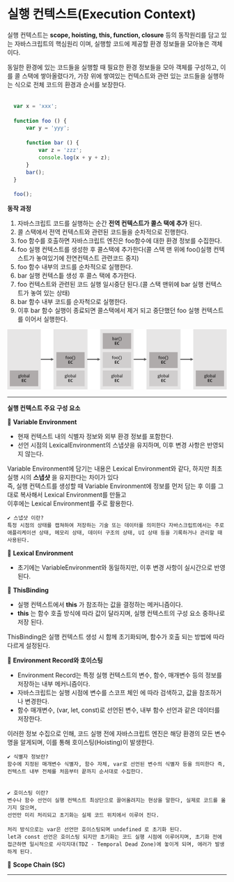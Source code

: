 # 실행 컨텍스트(Execution Context)  
  실행 컨텍스트는 **scope, hoisting, this, function, closure** 등의 동작원리를 담고 있는 자바스크립트의 핵심원리 이며, 실행할 코드에   제공할 환경 정보들을 모아놓은 객체이다.    

  동일한 환경에 있는 코드들을 실행할 때 필요한 환경 정보들을 모아 객체를 구성하고, 이를 콜 스택에 쌓아올렸다가, 가장 위에 쌓여있는 컨텍스트와 관련   있는 코드들을 실행하는 식으로 전체 코드의 환경과 순서를 보장한다.  

  ```javascript
     
    var x = 'xxx';

    function foo () {
        var y = 'yyy';

        function bar () {
            var z = 'zzz';
            console.log(x + y + z);
        }
        bar();
    } 

    foo(); 

  ```   

  **동작 과정**

  1. 자바스크립트 코드를 실행하는 순간 **전역 컨텍스트가 콜스 택에 추가** 된다.  
  2. 콜 스택에서 전역 컨텍스트와 관련된 코드들을 순차적으로 진행한다.  
  3. foo 함수를 호출하면 자바스크립트 엔진은 foo함수에 대한 환경 정보를 수집한다.  
  4. foo 실행 컨텍스트를 생성한 후 콜스택에 추가한다(콜 스택 맨 위에 foo()실행 컨텍스트가 놓여있기에 전연컨텍스트 관련코드 중지)  
  5. foo 함수 내부의 코드를 순차적으로 실행한다.  
  6. bar 실행 컨텍스틑 생성 후 콜스 택에 추가한다.  
  7. foo 컨텍스트와 관련된 코드 실행 일시중단 된다.(콜 스택 맨위에 bar 실행 컨텍스트가 놓여 있는 상태)   
  8. bar 함수 내부 코드를 순자척으로 실행한다.  
  9. 이후 bar 함수 실행이 종료되면 콜스택에서 제거 되고 중단했던 foo 실행 컨텍스트를 이어서 실행한다.  
  

  <img src="/study\assets\execution-context.png" />


  ---


  **실행 컨텍스트 주요 구성 요소**    

  📌 **Variable Environment**   
  - 현재 컨텍스트 내의 식별자 정보와 외부 환경 정보를 포함한다.
  - 선언 시점의 LexicalEnvironment의 스냅샷을 유지하며, 이후 변경 사항은 반영되지 않는다.

  Variable Environment에 담기는 내용은 Lexical Environment와 같다, 하지만 최초 실행 시의 **스냅샷** 을 유지한다는 차이가 있다    
  즉, 실행 컨텍스트를 생성할 때 Variable Environment에 정보를 먼저 담는 후 이를 그대로 복사해서 Lexical Environment를 만들고    
  이후에는 Lexical Environment를 주로 활용한다.  

    ✔ 스냅샷 이란?
    특정 시점의 상태를 캡쳐하여 저장하는 기술 또는 데이터를 의미한다 자바스크립트에서는 주로 애플리케이션 상태, 메모리 상태, 데이터 구조의 상태, UI 상태 등을 기록하거나 관리할 때 사용된다.  


  📌 **Lexical Environment**  
  - 초기에는 VariableEnvironment와 동일하지만, 이후 변경 사항이 실시간으로 반영된다.


  📌 **ThisBinding**  
  - 실행 컨텍스트에서 **this** 가 참조하는 값을 결정하는 메커니즘이다.  
  - **this** 는 함수 호출 방식에 따라 값이 달라지며, 실행 컨텍스트의 구성 요소 중하나로 저장 된다.  

  ThisBinding은 실행 컨텍스트 생성 시 함께 초기화되며, 함수가 호출 되는 방법에 따라 다르게 설정된다.  


  📌 **Environment Record와 호이스팅**   
  
  - Environment Record는 특정 실행 컨텍스트의 변수, 함수, 매개변수 등의 정보를 저장하는 내부 메커니즘이다.   
  - 자바스크립트는 실행 시점에 변수를 스코프 체인 에 따라 검색하고, 값을 참조하거나 변경한다.  
  - 함수 매개변수, (var, let, const)로 선언된 변수, 내부 함수 선언과 같은 데이터를 저장한다.

  이러한 정보 수집으로 인해, 코드 실행 전에 자바스크립트 엔진은 해당 환경의 모든 변수명을 알게되며, 이를 통해 호이스팅(Hoisting)이 발생한다.  

    
    ✔ 식별자 정보란?
    함수에 지정된 매개변수 식별자, 함수 자체, var로 선언된 변수의 식별자 등을 의미한다 즉, 컨텍스트 내부 전체를 처음부터 끝까지 순서대로 수집한다.  


    ✔ 호이스팅 이란?
    변수나 함수 선언이 실행 컨텍스트 최상단으로 끌어올려지는 현상을 말한다, 실제로 코드를 옮기지 않으며,   
    선언만 미리 처리되고 초기화는 실제 코드 위치에서 이루어 진다.   

    처리 방식으로는 var은 선언만 호이스팅되며 undefined 로 초기화 된다.  
    let과 const 선언은 호이스팅 되지만 초기화는 코드 실행 시점에 이루어지며, 초기화 전에 접근하면 일시적으로 사각지대(TDZ - Temporal Dead Zone)에 놓이게 되며, 에러가 발생하게 된다.  


  📌 **Scope Chain (SC)**     
    

  ---












